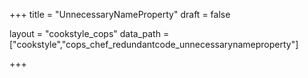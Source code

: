 +++
title = "UnnecessaryNameProperty"
draft = false

layout = "cookstyle_cops"
data_path = ["cookstyle","cops_chef_redundantcode_unnecessarynameproperty"]

+++

<!-- The content of this page is automatically generated from the
cops_chef_redundantcode_unnecessarynameproperty.yml file in github.com/chef/cookstyle/blob/master/docs-chef-io/data/cookstyle/. -->
